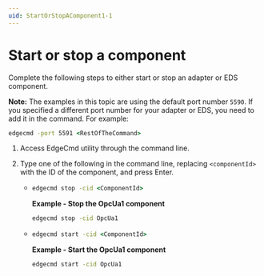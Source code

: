 ```yaml
---
uid: StartOrStopAComponent1-1
---
```


# Start or stop a component

Complete the following steps to either start or stop an adapter or EDS component.

**Note:** The examples in this topic are using the default port number `5590`. If you specified a different port number for your adapter or EDS, you need to add it in the command. For example:

```cmd
edgecmd -port 5591 <RestOfTheCommand>
```

1. Access EdgeCmd utility through the command line.
2. Type one of the following in the command line, replacing `<componentId>` with the ID of the component, and press Enter.

   -  ```cmd
      edgecmd stop -cid <ComponentId>
      ```

      **Example - Stop the OpcUa1 component**

      ```cmd
      edgecmd stop -cid OpcUa1
      ```
  
   -  ```cmd
      edgecmd start -cid <ComponentId>
      ```

      **Example - Start the OpcUa1 component**

      ```cmd
      edgecmd start -cid OpcUa1
      ```
